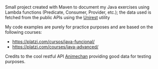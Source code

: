 Small project created with Maven to document my Java exercises using Lambda functions (Predicate, Consumer, Provider, etc.); the data used is fetched from the public APIs using the [Unirest](http://kong.github.io/unirest-java/) utility

My code examples are purely for practice purposes and are based on the following courses:
-   https://platzi.com/cursos/java-funcional/
-   https://platzi.com/courses/java-advanced/

Credits to the cool restful API [Animechan](https://animechan.vercel.app/) providing good data for testing purposes.
